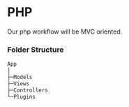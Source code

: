# PHP

Our php workflow will be MVC oriented.

### Folder Structure
```Bash
App
│
├─Models
├─Views
├─Controllers
└─Plugins
```
